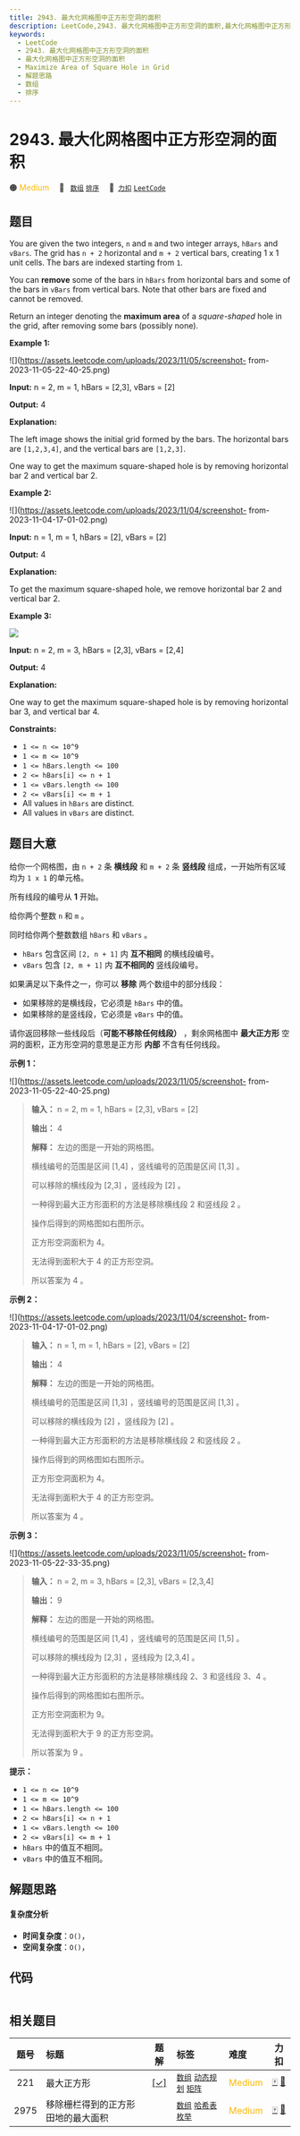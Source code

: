 ```yaml
---
title: 2943. 最大化网格图中正方形空洞的面积
description: LeetCode,2943. 最大化网格图中正方形空洞的面积,最大化网格图中正方形空洞的面积,Maximize Area of Square Hole in Grid,解题思路,数组,排序
keywords:
  - LeetCode
  - 2943. 最大化网格图中正方形空洞的面积
  - 最大化网格图中正方形空洞的面积
  - Maximize Area of Square Hole in Grid
  - 解题思路
  - 数组
  - 排序
---
```


# 2943. 最大化网格图中正方形空洞的面积

🟠 <font color=#ffb800>Medium</font>&emsp; 🔖&ensp; [`数组`](/tag/array.md) [`排序`](/tag/sorting.md)&emsp; 🔗&ensp;[`力扣`](https://leetcode.cn/problems/maximize-area-of-square-hole-in-grid) [`LeetCode`](https://leetcode.com/problems/maximize-area-of-square-hole-in-grid)

## 题目

You are given the two integers, `n` and `m` and two integer arrays, `hBars`
and `vBars`. The grid has `n + 2` horizontal and `m + 2` vertical bars,
creating 1 x 1 unit cells. The bars are indexed starting from `1`.

You can **remove** some of the bars in `hBars` from horizontal bars and some
of the bars in `vBars` from vertical bars. Note that other bars are fixed and
cannot be removed.

Return an integer denoting the **maximum area** of a _square-shaped_ hole in
the grid, after removing some bars (possibly none).



**Example 1:**

![](https://assets.leetcode.com/uploads/2023/11/05/screenshot-
from-2023-11-05-22-40-25.png)

**Input:** n = 2, m = 1, hBars = [2,3], vBars = [2]

**Output:** 4

**Explanation:**

The left image shows the initial grid formed by the bars. The horizontal bars
are `[1,2,3,4]`, and the vertical bars are `[1,2,3]`.

One way to get the maximum square-shaped hole is by removing horizontal bar 2
and vertical bar 2.

**Example 2:**

![](https://assets.leetcode.com/uploads/2023/11/04/screenshot-
from-2023-11-04-17-01-02.png)

**Input:** n = 1, m = 1, hBars = [2], vBars = [2]

**Output:** 4

**Explanation:**

To get the maximum square-shaped hole, we remove horizontal bar 2 and vertical
bar 2.

**Example 3:**

![](https://assets.leetcode.com/uploads/2024/03/12/unsaved-image-2.png)

**Input:** n = 2, m = 3, hBars = [2,3], vBars = [2,4]

**Output:** 4

**Explanation:**

One way to get the maximum square-shaped hole is by removing horizontal bar 3,
and vertical bar 4.



**Constraints:**

  * `1 <= n <= 10^9`
  * `1 <= m <= 10^9`
  * `1 <= hBars.length <= 100`
  * `2 <= hBars[i] <= n + 1`
  * `1 <= vBars.length <= 100`
  * `2 <= vBars[i] <= m + 1`
  * All values in `hBars` are distinct.
  * All values in `vBars` are distinct.


## 题目大意

给你一个网格图，由 `n + 2` 条 **横线段**  和 `m + 2` 条 **竖线段**  组成，一开始所有区域均为 `1 x 1` 的单元格。

所有线段的编号从 **1**  开始。

给你两个整数 `n` 和 `m` 。

同时给你两个整数数组 `hBars` 和 `vBars` 。

  * `hBars` 包含区间 `[2, n + 1]` 内 **互不相同**  的横线段编号。
  * `vBars` 包含 `[2, m + 1]` 内 **互不相同的**  竖线段编号。

如果满足以下条件之一，你可以 **移除**  两个数组中的部分线段：

  * 如果移除的是横线段，它必须是 `hBars` 中的值。
  * 如果移除的是竖线段，它必须是 `vBars` 中的值。

请你返回移除一些线段后（**可能不移除任何线段）** ，剩余网格图中 **最大正方形**  空洞的面积，正方形空洞的意思是正方形 **内部**
不含有任何线段。



**示例 1：**

![](https://assets.leetcode.com/uploads/2023/11/05/screenshot-
from-2023-11-05-22-40-25.png)

> 
> 
> 
> 
> 
> **输入：** n = 2, m = 1, hBars = [2,3], vBars = [2]
> 
> **输出：** 4
> 
> **解释：** 左边的图是一开始的网格图。
> 
> 横线编号的范围是区间 [1,4] ，竖线编号的范围是区间 [1,3] 。
> 
> 可以移除的横线段为 [2,3] ，竖线段为 [2] 。
> 
> 一种得到最大正方形面积的方法是移除横线段 2 和竖线段 2 。
> 
> 操作后得到的网格图如右图所示。
> 
> 正方形空洞面积为 4。
> 
> 无法得到面积大于 4 的正方形空洞。
> 
> 所以答案为 4 。
> 
> 

**示例 2：**

![](https://assets.leetcode.com/uploads/2023/11/04/screenshot-
from-2023-11-04-17-01-02.png)

> 
> 
> 
> 
> 
> **输入：** n = 1, m = 1, hBars = [2], vBars = [2]
> 
> **输出：** 4
> 
> **解释：** 左边的图是一开始的网格图。
> 
> 横线编号的范围是区间 [1,3] ，竖线编号的范围是区间 [1,3] 。
> 
> 可以移除的横线段为 [2] ，竖线段为 [2] 。
> 
> 一种得到最大正方形面积的方法是移除横线段 2 和竖线段 2 。
> 
> 操作后得到的网格图如右图所示。
> 
> 正方形空洞面积为 4。
> 
> 无法得到面积大于 4 的正方形空洞。
> 
> 所以答案为 4 。
> 
> 

**示例 3：**

![](https://assets.leetcode.com/uploads/2023/11/05/screenshot-
from-2023-11-05-22-33-35.png)

> 
> 
> 
> 
> 
> **输入：** n = 2, m = 3, hBars = [2,3], vBars = [2,3,4]
> 
> **输出：** 9
> 
> **解释：** 左边的图是一开始的网格图。
> 
> 横线编号的范围是区间 [1,4] ，竖线编号的范围是区间 [1,5] 。
> 
> 可以移除的横线段为 [2,3] ，竖线段为 [2,3,4] 。
> 
> 一种得到最大正方形面积的方法是移除横线段 2、3 和竖线段 3、4 。
> 
> 操作后得到的网格图如右图所示。
> 
> 正方形空洞面积为 9。
> 
> 无法得到面积大于 9 的正方形空洞。
> 
> 所以答案为 9 。
> 
> 



**提示：**

  * `1 <= n <= 10^9`
  * `1 <= m <= 10^9`
  * `1 <= hBars.length <= 100`
  * `2 <= hBars[i] <= n + 1`
  * `1 <= vBars.length <= 100`
  * `2 <= vBars[i] <= m + 1`
  * `hBars` 中的值互不相同。
  * `vBars` 中的值互不相同。


## 解题思路

#### 复杂度分析

- **时间复杂度**：`O()`，
- **空间复杂度**：`O()`，

## 代码

```javascript

```

## 相关题目

<!-- prettier-ignore -->
| 题号 | 标题 | 题解 | 标签 | 难度 | 力扣 |
| :------: | :------ | :------: | :------ | :------ | :------: |
| 221 | 最大正方形 | [[✓]](/problem/0221.md) |  [`数组`](/tag/array.md) [`动态规划`](/tag/dynamic-programming.md) [`矩阵`](/tag/matrix.md) | <font color=#ffb800>Medium</font> | [🀄️](https://leetcode.cn/problems/maximal-square) [🔗](https://leetcode.com/problems/maximal-square) |
| 2975 | 移除栅栏得到的正方形田地的最大面积 |  |  [`数组`](/tag/array.md) [`哈希表`](/tag/hash-table.md) [`枚举`](/tag/enumeration.md) | <font color=#ffb800>Medium</font> | [🀄️](https://leetcode.cn/problems/maximum-square-area-by-removing-fences-from-a-field) [🔗](https://leetcode.com/problems/maximum-square-area-by-removing-fences-from-a-field) |